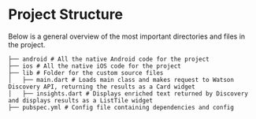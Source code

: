 # Project Structure

Below is a general overview of the most important directories and files in the project.

```
├── android # All the native Android code for the project
├── ios # All the native iOS code for the project
├── lib # Folder for the custom source files
│   ├── main.dart # Loads main class and makes request to Watson Discovery API, returning the results as a Card widget
│   ├── insights.dart # Displays enriched text returned by Discovery and displays results as a ListTile widget
├── pubspec.yml # Config file containing dependencies and config
```
